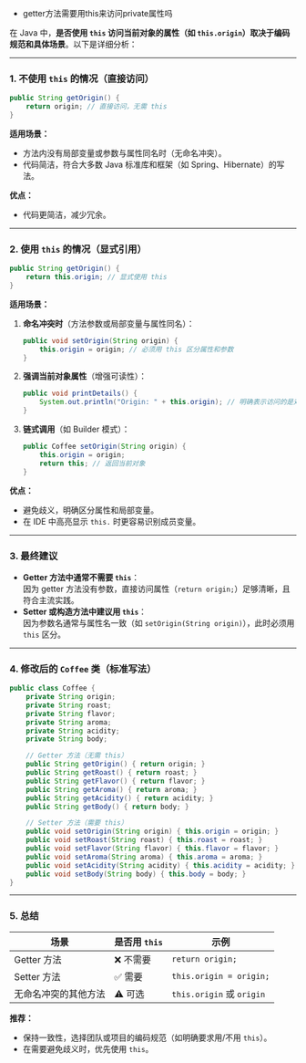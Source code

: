 - getter方法需要用this来访问private属性吗

在 Java 中，**是否使用 `this` 访问当前对象的属性（如 `this.origin`）取决于编码规范和具体场景**。以下是详细分析：

---

### **1. 不使用 `this` 的情况（直接访问）**
```java
public String getOrigin() {
    return origin; // 直接访问，无需 this
}
```
**适用场景：**
- 方法内没有局部变量或参数与属性同名时（无命名冲突）。
- 代码简洁，符合大多数 Java 标准库和框架（如 Spring、Hibernate）的写法。

**优点：**  
- 代码更简洁，减少冗余。

---

### **2. 使用 `this` 的情况（显式引用）**
```java
public String getOrigin() {
    return this.origin; // 显式使用 this
}
```
**适用场景：**
1. **命名冲突时**（方法参数或局部变量与属性同名）：
   ```java
   public void setOrigin(String origin) {
       this.origin = origin; // 必须用 this 区分属性和参数
   }
   ```
2. **强调当前对象属性**（增强可读性）：
   ```java
   public void printDetails() {
       System.out.println("Origin: " + this.origin); // 明确表示访问的是对象属性
   }
   ```
3. **链式调用**（如 Builder 模式）：
   ```java
   public Coffee setOrigin(String origin) {
       this.origin = origin;
       return this; // 返回当前对象
   }
   ```

**优点：**  
- 避免歧义，明确区分属性和局部变量。
- 在 IDE 中高亮显示 `this.` 时更容易识别成员变量。

---

### **3. 最终建议**
- **Getter 方法中通常不需要 `this`**：  
  因为 getter 方法没有参数，直接访问属性（`return origin;`）足够清晰，且符合主流实践。
- **Setter 或构造方法中建议用 `this`**：  
  因为参数名通常与属性名一致（如 `setOrigin(String origin)`），此时必须用 `this` 区分。

---

### **4. 修改后的 `Coffee` 类（标准写法）**
```java
public class Coffee {
    private String origin;
    private String roast;
    private String flavor;
    private String aroma;
    private String acidity;
    private String body;

    // Getter 方法（无需 this）
    public String getOrigin() { return origin; }
    public String getRoast() { return roast; }
    public String getFlavor() { return flavor; }
    public String getAroma() { return aroma; }
    public String getAcidity() { return acidity; }
    public String getBody() { return body; }

    // Setter 方法（需要 this）
    public void setOrigin(String origin) { this.origin = origin; }
    public void setRoast(String roast) { this.roast = roast; }
    public void setFlavor(String flavor) { this.flavor = flavor; }
    public void setAroma(String aroma) { this.aroma = aroma; }
    public void setAcidity(String acidity) { this.acidity = acidity; }
    public void setBody(String body) { this.body = body; }
}
```

---

### **5. 总结**
| 场景                | 是否用 `this` | 示例                     |
|---------------------|--------------|--------------------------|
| Getter 方法          | ❌ 不需要     | `return origin;`         |
| Setter 方法          | ✅ 需要       | `this.origin = origin;`  |
| 无命名冲突的其他方法 | ⚠️ 可选       | `this.origin` 或 `origin`|

**推荐：**  
- 保持一致性，选择团队或项目的编码规范（如明确要求用/不用 `this`）。
- 在需要避免歧义时，优先使用 `this`。